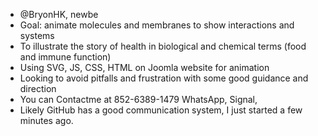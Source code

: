 - @BryonHK, newbe
- Goal: animate molecules and membranes to show interactions and systems
- To illustrate the story of health in biological and chemical terms (food and immune function)
- Using SVG, JS, CSS, HTML on Joomla website for animation
- Looking to avoid pitfalls and frustration with some good guidance and direction
- You can Contactme at 852-6389-1479 WhatsApp, Signal, 
- Likely GitHub has a good communication system, I just started a few minutes ago.

<!---
BryonHK/BryonHK is a ✨ special ✨ repository because its `README.md` (this file) appears on your GitHub profile.
You can click the Preview link to take a look at your changes.
--->
